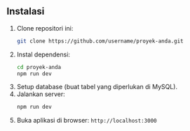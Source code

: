 ## Instalasi
1. Clone repositori ini:
   ```bash
   git clone https://github.com/username/proyek-anda.git
   ```
2. Instal dependensi:
   ```bash
   cd proyek-anda
   npm run dev
   ```
3. Setup database (buat tabel yang diperlukan di MySQL).
4. Jalankan server:
   ```bash
   npm run dev
   ```
5. Buka aplikasi di browser: `http://localhost:3000`

